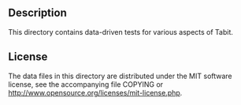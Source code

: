 Description
------------

This directory contains data-driven tests for various aspects of Tabit.

License
--------

The data files in this directory are distributed under the MIT software
license, see the accompanying file COPYING or
http://www.opensource.org/licenses/mit-license.php.


